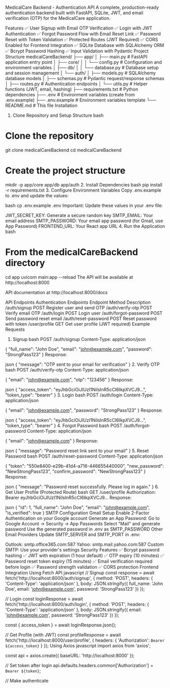 MedicalCare Backend - Authentication API
A complete, production-ready authentication backend built with FastAPI, SQLite, JWT, and email verification (OTP) for the MedicalCare application.

Features
✅ User Signup with Email OTP Verification
✅ Login with JWT Authentication
✅ Forgot Password Flow with Email Reset Link
✅ Password Reset with Token Validation
✅ Protected Routes (JWT Required)
✅ CORS Enabled for Frontend Integration
✅ SQLite Database with SQLAlchemy ORM
✅ Bcrypt Password Hashing
✅ Input Validation with Pydantic
Project Structure
medicalCareBackend/
├── app/
│ ├── main.py # FastAPI application entry point
│ ├── core/
│ │ └── config.py # Configuration and environment variables
│ ├── db/
│ │ └── database.py # Database setup and session management
│ └── auth/
│ ├── models.py # SQLAlchemy database models
│ ├── schemas.py # Pydantic request/response schemas
│ ├── routes.py # Authentication endpoints
│ └── utils.py # Helper functions (JWT, email, hashing)
├── requirements.txt # Python dependencies
├── .env # Environment variables (create from .env.example)
├── .env.example # Environment variables template
└── README.md # This file
Installation

1. Clone Repository and Setup Structure
   bash

# Clone the repository

git clone <your-repo-url> medicalCareBackend
cd medicalCareBackend

# Create the project structure

mkdir -p app/core app/db app/auth 2. Install Dependencies
bash
pip install -r requirements.txt 3. Configure Environment Variables
Copy .env.example to .env and update the values:

bash
cp .env.example .env
Important: Update these values in your .env file:

JWT_SECRET_KEY: Generate a secure random key
SMTP_EMAIL: Your email address
SMTP_PASSWORD: Your email app password (for Gmail, use App Password)
FRONTEND_URL: Your React app URL 4. Run the Application
bash

# From the medicalCareBackend directory

cd app
uvicorn main:app --reload
The API will be available at http://localhost:8000

API documentation at http://localhost:8000/docs

API Endpoints
Authentication Endpoints
Endpoint Method Description
/auth/signup POST Register user and send OTP
/auth/verify-otp POST Verify email OTP
/auth/login POST Login user
/auth/forgot-password POST Send password reset email
/auth/reset-password POST Reset password with token
/user/profile GET Get user profile (JWT required)
Example Requests

1. Signup
   bash
   POST /auth/signup
   Content-Type: application/json

{
"full_name": "John Doe",
"email": "john@example.com",
"password": "StrongPass123"
}
Response:

json
{
"message": "OTP sent to your email for verification"
} 2. Verify OTP
bash
POST /auth/verify-otp
Content-Type: application/json

{
"email": "john@example.com",
"otp": "123456"
}
Response:

json
{
"access_token": "eyJhbGciOiJIUzI1NiIsInR5cCI6IkpXVCJ9...",
"token_type": "bearer"
} 3. Login
bash
POST /auth/login
Content-Type: application/json

{
"email": "john@example.com",
"password": "StrongPass123"
}
Response:

json
{
"access_token": "eyJhbGciOiJIUzI1NiIsInR5cCI6IkpXVCJ9...",
"token_type": "bearer"
} 4. Forgot Password
bash
POST /auth/forgot-password
Content-Type: application/json

{
"email": "john@example.com"
}
Response:

json
{
"message": "Password reset link sent to your email"
} 5. Reset Password
bash
POST /auth/reset-password
Content-Type: application/json

{
"token": "550e8400-e29b-41d4-a716-446655440000",
"new_password": "NewStrongPass123",
"confirm_password": "NewStrongPass123"
}
Response:

json
{
"message": "Password reset successfully. Please log in again."
} 6. Get User Profile (Protected Route)
bash
GET /user/profile
Authorization: Bearer eyJhbGciOiJIUzI1NiIsInR5cCI6IkpXVCJ9...
Response:

json
{
"id": 1,
"full_name": "John Doe",
"email": "john@example.com",
"is_verified": true
}
SMTP Configuration
Gmail Setup
Enable 2-Factor Authentication on your Google account
Generate an App Password:
Go to Google Account → Security → App Passwords
Select "Mail" and generate password
Use the generated password in .env as SMTP_PASSWORD
Other Email Providers
Update SMTP_SERVER and SMTP_PORT in .env:

Outlook: smtp.office365.com:587
Yahoo: smtp.mail.yahoo.com:587
Custom SMTP: Use your provider's settings
Security Features
✅ Bcrypt password hashing
✅ JWT with expiration (1 hour default)
✅ OTP expiry (10 minutes)
✅ Password reset token expiry (15 minutes)
✅ Email verification required before login
✅ Password strength validation
✅ CORS protection
Frontend Integration
Using Fetch API
javascript
// Signup
const response = await fetch('http://localhost:8000/auth/signup', {
method: 'POST',
headers: { 'Content-Type': 'application/json' },
body: JSON.stringify({
full_name: 'John Doe',
email: 'john@example.com',
password: 'StrongPass123'
})
});

// Login
const loginResponse = await fetch('http://localhost:8000/auth/login', {
method: 'POST',
headers: { 'Content-Type': 'application/json' },
body: JSON.stringify({
email: 'john@example.com',
password: 'StrongPass123'
})
});

const { access_token } = await loginResponse.json();

// Get Profile (with JWT)
const profileResponse = await fetch('http://localhost:8000/user/profile', {
headers: { 'Authorization': `Bearer ${access_token}` }
});
Using Axios
javascript
import axios from 'axios';

const api = axios.create({
baseURL: 'http://localhost:8000'
});

// Set token after login
api.defaults.headers.common['Authorization'] = `Bearer ${token}`;

// Make authenticate
